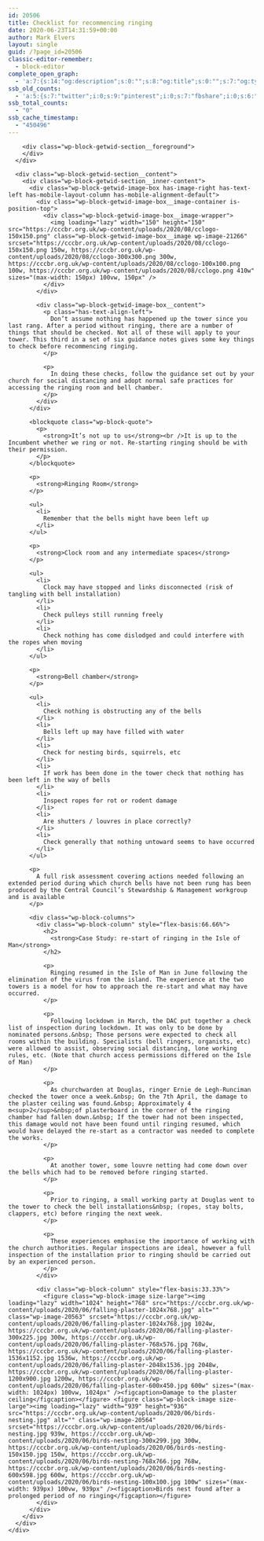 ```yaml
---
id: 20506
title: Checklist for recommencing ringing
date: 2020-06-23T14:31:59+00:00
author: Mark Elvers
layout: single
guid: /?page_id=20506
classic-editor-remember:
  - block-editor
complete_open_graph:
  - 'a:7:{s:14:"og:description";s:0:"";s:8:"og:title";s:0:"";s:7:"og:type";s:0:"";s:12:"twitter:card";s:7:"summary";s:15:"twitter:creator";s:0:"";s:19:"twitter:description";s:0:"";s:8:"og:image";s:0:"";}'
ssb_old_counts:
  - 'a:5:{s:7:"twitter";i:0;s:9:"pinterest";i:0;s:7:"fbshare";i:0;s:6:"reddit";i:0;s:6:"tumblr";N;}'
ssb_total_counts:
  - "0"
ssb_cache_timestamp:
  - "450496"
---
```

<div class="wp-block-getwid-section getwid-section-content-custom-width">
  <div class="wp-block-getwid-section__wrapper">
    <div class="wp-block-getwid-section__inner-wrapper" style="max-width:1100px">
      <div class="wp-block-getwid-section__background-holder">
        <div class="wp-block-getwid-section__background">
        </div>
        
        <div class="wp-block-getwid-section__foreground">
        </div>
      </div>
      
      <div class="wp-block-getwid-section__content">
        <div class="wp-block-getwid-section__inner-content">
          <div class="wp-block-getwid-image-box has-image-right has-text-left has-mobile-layout-column has-mobile-alignment-default">
            <div class="wp-block-getwid-image-box__image-container is-position-top">
              <div class="wp-block-getwid-image-box__image-wrapper">
                <img loading="lazy" width="150" height="150" src="https://cccbr.org.uk/wp-content/uploads/2020/08/cclogo-150x150.png" class="wp-block-getwid-image-box__image wp-image-21266" srcset="https://cccbr.org.uk/wp-content/uploads/2020/08/cclogo-150x150.png 150w, https://cccbr.org.uk/wp-content/uploads/2020/08/cclogo-300x300.png 300w, https://cccbr.org.uk/wp-content/uploads/2020/08/cclogo-100x100.png 100w, https://cccbr.org.uk/wp-content/uploads/2020/08/cclogo.png 410w" sizes="(max-width: 150px) 100vw, 150px" />
              </div>
            </div>
            
            <div class="wp-block-getwid-image-box__content">
              <p class="has-text-align-left">
                Don’t assume nothing has happened up the tower since you last rang. After a period without ringing, there are a number of things that should be checked. Not all of these will apply to your tower. This third in a set of six guidance notes gives some key things to check before recommencing ringing.
              </p>
              
              <p>
                In doing these checks, follow the guidance set out by your church for social distancing and adopt normal safe practices for accessing the ringing room and bell chamber.
              </p>
            </div>
          </div>
          
          <blockquote class="wp-block-quote">
            <p>
              <strong>It’s not up to us</strong><br />It is up to the Incumbent whether we ring or not. Re-starting ringing should be with their permission.
            </p>
          </blockquote>
          
          <p>
            <strong>Ringing Room</strong>
          </p>
          
          <ul>
            <li>
              Remember that the bells might have been left up
            </li>
          </ul>
          
          <p>
            <strong>Clock room and any intermediate spaces</strong>
          </p>
          
          <ul>
            <li>
              Clock may have stopped and links disconnected (risk of tangling with bell installation)
            </li>
            <li>
              Check pulleys still running freely
            </li>
            <li>
              Check nothing has come dislodged and could interfere with the ropes when moving
            </li>
          </ul>
          
          <p>
            <strong>Bell chamber</strong>
          </p>
          
          <ul>
            <li>
              Check nothing is obstructing any of the bells
            </li>
            <li>
              Bells left up may have filled with water
            </li>
            <li>
              Check for nesting birds, squirrels, etc
            </li>
            <li>
              If work has been done in the tower check that nothing has been left in the way of bells
            </li>
            <li>
              Inspect ropes for rot or rodent damage
            </li>
            <li>
              Are shutters / louvres in place correctly?
            </li>
            <li>
              Check generally that nothing untoward seems to have occurred
            </li>
          </ul>
          
          <p>
            A full risk assessment covering actions needed following an extended period during which church bells have not been rung has been produced by the Central Council’s Stewardship & Management workgroup and is available
          </p>
          
          <div class="wp-block-columns">
            <div class="wp-block-column" style="flex-basis:66.66%">
              <h2>
                <strong>Case Study: re-start of ringing in the Isle of Man</strong>
              </h2>
              
              <p>
                Ringing resumed in the Isle of Man in June following the elimination of the virus from the island. The experience at the two towers is a model for how to approach the re-start and what may have occurred.
              </p>
              
              <p>
                Following lockdown in March, the DAC put together a check list of inspection during lockdown. It was only to be done by nominated persons.&nbsp; Those persons were expected to check all rooms within the building. Specialists (bell ringers, organists, etc) were allowed to assist, observing social distancing, lone working rules, etc. (Note that church access permissions differed on the Isle of Man)
              </p>
              
              <p>
                As churchwarden at Douglas, ringer Ernie de Legh-Runciman checked the tower once a week.&nbsp; On the 7th April, the damage to the plaster ceiling was found.&nbsp; Approximately 4 m<sup>2</sup>&nbsp;of plasterboard in the corner of the ringing chamber had fallen down.&nbsp; If the tower had not been inspected, this damage would not have been found until ringing resumed, which would have delayed the re-start as a contractor was needed to complete the works.
              </p>
              
              <p>
                At another tower, some louvre netting had come down over the bells which had to be removed before ringing started.
              </p>
              
              <p>
                Prior to ringing, a small working party at Douglas went to the tower to check the bell installations&nbsp; (ropes, stay bolts, clappers, etc) before ringing the next week.
              </p>
              
              <p>
                These experiences emphasise the importance of working with the church authorities. Regular inspections are ideal, however a full inspection of the installation prior to ringing should be carried out by an experienced person.
              </p>
            </div>
            
            <div class="wp-block-column" style="flex-basis:33.33%">
              <figure class="wp-block-image size-large"><img loading="lazy" width="1024" height="768" src="https://cccbr.org.uk/wp-content/uploads/2020/06/falling-plaster-1024x768.jpg" alt="" class="wp-image-20563" srcset="https://cccbr.org.uk/wp-content/uploads/2020/06/falling-plaster-1024x768.jpg 1024w, https://cccbr.org.uk/wp-content/uploads/2020/06/falling-plaster-300x225.jpg 300w, https://cccbr.org.uk/wp-content/uploads/2020/06/falling-plaster-768x576.jpg 768w, https://cccbr.org.uk/wp-content/uploads/2020/06/falling-plaster-1536x1152.jpg 1536w, https://cccbr.org.uk/wp-content/uploads/2020/06/falling-plaster-2048x1536.jpg 2048w, https://cccbr.org.uk/wp-content/uploads/2020/06/falling-plaster-1200x900.jpg 1200w, https://cccbr.org.uk/wp-content/uploads/2020/06/falling-plaster-600x450.jpg 600w" sizes="(max-width: 1024px) 100vw, 1024px" /><figcaption>Damage to the plaster ceiling</figcaption></figure> <figure class="wp-block-image size-large"><img loading="lazy" width="939" height="936" src="https://cccbr.org.uk/wp-content/uploads/2020/06/birds-nesting.jpg" alt="" class="wp-image-20564" srcset="https://cccbr.org.uk/wp-content/uploads/2020/06/birds-nesting.jpg 939w, https://cccbr.org.uk/wp-content/uploads/2020/06/birds-nesting-300x299.jpg 300w, https://cccbr.org.uk/wp-content/uploads/2020/06/birds-nesting-150x150.jpg 150w, https://cccbr.org.uk/wp-content/uploads/2020/06/birds-nesting-768x766.jpg 768w, https://cccbr.org.uk/wp-content/uploads/2020/06/birds-nesting-600x598.jpg 600w, https://cccbr.org.uk/wp-content/uploads/2020/06/birds-nesting-100x100.jpg 100w" sizes="(max-width: 939px) 100vw, 939px" /><figcaption>Birds nest found after a prolonged period of no ringing</figcaption></figure>
            </div>
          </div>
        </div>
      </div>
    </div>
  </div>
</div>
